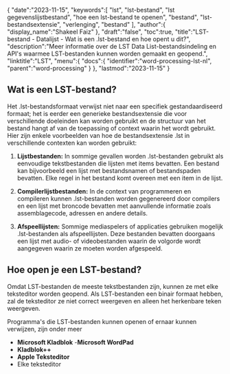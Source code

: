 {
   "date":"2023-11-15",
   "keywords":[
"lst",
"lst-bestand",
"lst gegevenslijstbestand",
"hoe een lst-bestand te openen",
"bestand",
"lst-bestandsextensie",
"verlenging",
"bestand"
],
   "author":{
      "display_name":"Shakeel Faiz"
},
   "draft":"false",
   "toc":true,
   "title":"LST-bestand - Datalijst - Wat is een .lst-bestand en hoe opent u dit?",
   "description":"Meer informatie over de LST Data List-bestandsindeling en API's waarmee LST-bestanden kunnen worden gemaakt en geopend.",
   "linktitle":"LST",
   "menu":{
      "docs":{
         "identifier":"word-processing-lst-nl",
         "parent":"word-processing"
}
},
   "lastmod":"2023-11-15"
}

## Wat is een LST-bestand?

Het .lst-bestandsformaat verwijst niet naar een specifiek gestandaardiseerd formaat; het is eerder een generieke bestandsextensie die voor verschillende doeleinden kan worden gebruikt en de structuur van het bestand hangt af van de toepassing of context waarin het wordt gebruikt. Hier zijn enkele voorbeelden van hoe de bestandsextensie .lst in verschillende contexten kan worden gebruikt:

1.  **Lijstbestanden:** In sommige gevallen worden .lst-bestanden gebruikt als eenvoudige tekstbestanden die lijsten met items bevatten. Een bestand kan bijvoorbeeld een lijst met bestandsnamen of bestandspaden bevatten. Elke regel in het bestand komt overeen met een item in de lijst.
    
2.  **Compilerlijstbestanden:** In de context van programmeren en compileren kunnen .lst-bestanden worden gegenereerd door compilers en een lijst met broncode bevatten met aanvullende informatie zoals assemblagecode, adressen en andere details.
    
3.  **Afspeellijsten:** Sommige mediaspelers of applicaties gebruiken mogelijk .lst-bestanden als afspeellijsten. Deze bestanden bevatten doorgaans een lijst met audio- of videobestanden waarin de volgorde wordt aangegeven waarin ze moeten worden afgespeeld.

## Hoe open je een LST-bestand?

Omdat LST-bestanden de meeste tekstbestanden zijn, kunnen ze met elke teksteditor worden geopend. Als LST-bestanden een binair formaat hebben, zal de teksteditor ze niet correct weergeven en alleen het herkenbare teken weergeven.

Programma's die LST-bestanden kunnen openen of ernaar kunnen verwijzen, zijn onder meer

- **Microsoft Kladblok**
-**Microsoft WordPad**
- **Kladblok++**
- **Apple Teksteditor**
- Elke teksteditor

